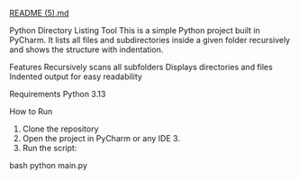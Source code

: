[README (5).md](https://github.com/user-attachments/files/22527972/README.5.md)

Python Directory Listing Tool This is a simple Python project built in
PyCharm.
It lists all files and subdirectories inside a given folder recursively
and shows the structure with indentation.

Features 
Recursively scans all subfolders 
Displays directories and files 
Indented output for easy readability

Requirements Python 3.13

How to Run 
1. Clone the repository
2. Open the project in PyCharm or any IDE 3.
3. Run the script:
   
bash
python main.py
